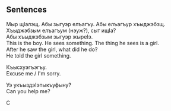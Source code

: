 ## Sentences
Мыр щIалэщ. Абы зыгуэр елъагъу. Абы елъагъур хъыджэбзщ.  
Хъыджэбзым елъагъум (нэуж?), сыт ищIа?  
Абы хъыджэбзым зыгуэр жыреIэ.  
This is the boy. He sees something. The thing he sees is a girl.  
After he saw the girl, what did he do?  
He told the girl something.

Къысхуэгъэгъу.  
Excuse me / I'm sorry.

Уэ укъыздэIэпыкъуфыну?  
Can you help me?

С